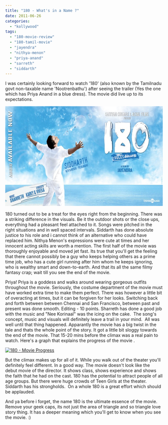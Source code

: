 ```yaml
---
title: "180 - What's in a Name ?"
date: 2011-06-26
categories: 
  - "kollywood"
tags: 
  - "180-movie-review"
  - "180-tamil-movie"
  - "jayendra"
  - "nithya-menon"
  - "priya-anand"
  - "sarreth"
  - "siddarth"
---
```


I was certainly looking forward to watch '180' (also known by the Tamilnadu govt non-taxable name 'Nootrenbathu') after seeing the trailer (Yes the one which has Priya Anand in a blue dress). The movie did live up to its expectations.

[![](images/180tamiltelugumovienewstills1.jpg "180Tamil Poster")](http://katrathumpetrathum.wordpress.com/wp-content/uploads/2011/06/180tamiltelugumovienewstills1.jpg)

180 turned out to be a treat for the eyes right from the beginning. There was a striking difference in the visuals. Be it the outdoor shots or the close ups, everything had a pleasant feel attached to it. Songs were pitched in the right situations and in well spaced intervals. Siddarth has done absolute justice to his role and i cannot think of an alternative who could have replaced him. Nithya Menon's expressions were cute at times and her innocent acting skills are worth a mention. The first half of the movie was thoroughly enjoyable and moved jet fast. Its true that you'll get the feeling that there cannot possibly be a guy who keeps helping others as a prime time job, who has a cute girl running after him whom he keeps ignoring, who is wealthy smart and down-to-earth. And that its all the same filmy fantasy crap; wait till you see the end of the movie.

Priya! Priya is a goddess and walks around wearing gorgeous outfits throughout the movie. Seriously, the costume department of the movie must have worked extra time to make them perfect. There was however a little bit of overacting at times, but it can be forgiven for her looks. Switching back and forth between between Chennai and San Francisco, between past and present was done smooth. Editing - 10 points. Sharreth has done a good job with the music and "Nee Korinaal" was the icing on the cake.  The song's concept, music and visuals will definitely leave a trail in your mind.  All was well until that thing happened. Apparantly the movie has a big twist in the tale and thats the whole point of the story. It got a little bit sloggy towards the end of the movie. That 15-20 mins before the climax was a real pain to watch. Here's a graph that explains the progress of the movie .

[![](images/c948ce30-7121-43d6-b6dd-3e31da95de2c.png "180 - Movie Progress")](http://cheezburger.com/pradepkumar/lolz/View/4907201792)

But the climax makes up for all of it. While you walk out of the theater you'll definitely feel different. In a good way. The movie doesn't look like the debut movie of the director. It shows class, shows experience and shows the faith that he had on the cast. 180 has the potential to attract people of all age groups. But there were huge crowds of Teen Girls at the theater. Siddarth has his strongholds.  On a whole 180 is a great effort which should be applauded.

And ya before i forget, the name 180 is the ultimate essence of the movie. Remove your geek caps, its not just the area of triangle and so triangle love story thing. It has a deeper meaning which you'll get to know when you see the movie. :)
